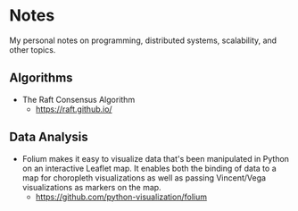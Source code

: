 # Notes
My personal notes on programming, distributed systems, scalability, and other topics.

## Algorithms
 * The Raft Consensus Algorithm
   * https://raft.github.io/

## Data Analysis

 * Folium makes it easy to visualize data that's been manipulated in Python on an interactive Leaflet map. It enables both the binding of    data to a map for choropleth visualizations as well as passing Vincent/Vega visualizations as markers on the map.
     * https://github.com/python-visualization/folium
